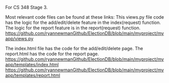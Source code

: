 For CS 348 Stage 3.

Most relevant code files can be found at these links:
This views.py file code has the logic for the add/edit/delete feature in the index(request) function. The logic for the report feature is in the report(request) function.
https://github.com/ryannewmanGithub/ElectionDB/blob/main/myproject/myapp/views.py

The index.html file has the code for the add/edit/delete page. The report.html has the code for the report page.
https://github.com/ryannewmanGithub/ElectionDB/blob/main/myproject/myapp/templates/index.html
https://github.com/ryannewmanGithub/ElectionDB/blob/main/myproject/myapp/templates/report.html

